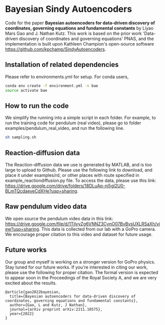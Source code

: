 # Bayesian Sindy Autoencoders

Code for the paper **Bayesian autoencoders for data-driven discovery of coordinates, governing equations and fundamental constants** by Liyao Mars Gao and J. Nathan Kutz. This work is based on the prior work 'Data-driven discovery of coordinates and governing equations' PNAS, and the implementation is built upon Kathleen Champion's open-source software https://github.com/kpchamp/SindyAutoencoders. 

## Installation of related dependencies

Please refer to environments.yml for setup. For conda users, 

```bash
conda env create -f environment.yml -n bae
source activate bae
```

## How to run the code

We simplify the running into a simple script in each folder. For example, to run the training code for pendulum (real video), please go to folder examples/pendulum_real_video, and run the following line. 

```bash
sh sampling.sh
```

## Reaction-diffusion data

The Reaction-diffusion data we use is generated by MATLAB, and is too large to upload to Github. Please use the following link to download, and place it under examples/rd, or other places with route specified in example_reactiondiffusion.py file. To access the data, please use this link: https://drive.google.com/drive/folders/18DLuAp-nj5gI2U0-BLmTQcdaeveCdXHe?usp=sharing. 

## Raw pendulum video data

We open source the pendulum video data in this link: https://drive.google.com/file/d/1TilvyZg6VNNZ3CynO07BvBvsUXLRSaXh/view?usp=sharing. This data is collected from our lab with a GoPro camera. We encourage proper citation to this video and dataset for future usage. 

## Future works

Our group and myself is working on a stronger version for GoPro physics. Stay tuned for our future works. If you're interested in citing our work, please use the following for proper citation. The formal version is expected to appear soon in the Proceedings of the Royal Society A, and we are very excited about the results. 

```
@article{gao2022bayesian,
  title={Bayesian autoencoders for data-driven discovery of coordinates, governing equations and fundamental constants},
  author={Gao, L and Kutz, J Nathan},
  journal={arXiv preprint arXiv:2211.10575},
  year={2022}
}
```
